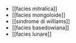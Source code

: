 - [[facies mitralica]]
- [[facies mongoloide]]
- [[sindrome di williams]]
- [[facies basedowiana]]
- [[facies lunare]]